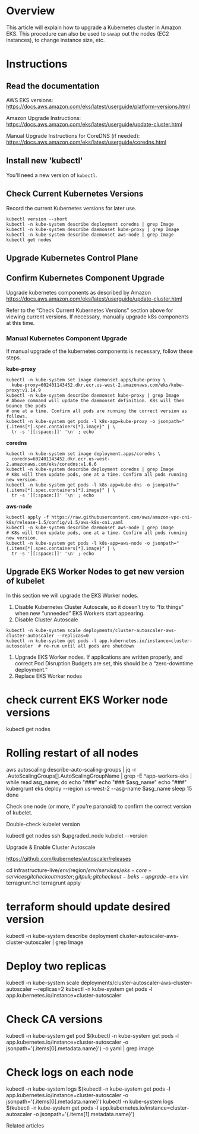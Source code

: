 # Overview
This article will explain how to upgrade a Kubernetes cluster in Amazon EKS. This procedure can also be used to swap out the nodes (EC2 instances), to change instance size, etc.

# Instructions

## Read the documentation

AWS EKS versions: https://docs.aws.amazon.com/eks/latest/userguide/platform-versions.html

Amazon Upgrade Instructions: https://docs.aws.amazon.com/eks/latest/userguide/update-cluster.html

Manual Upgrade Instructions for CoreDNS (if needed): https://docs.aws.amazon.com/eks/latest/userguide/coredns.html

## Install new 'kubectl'

You'll need a new version of `kubectl`. 

## Check Current Kubernetes Versions

Record the current Kubernetes versions for later use.

```
kubectl version --short
kubectl -n kube-system describe deployment coredns | grep Image
kubectl -n kube-system describe daemonset kube-proxy | grep Image
kubectl -n kube-system describe daemonset aws-node | grep Image
kubectl get nodes
```

## Upgrade Kubernetes Control Plane

## Confirm Kubernetes Component Upgrade

Upgrade kubernetes components as described by Amazon https://docs.aws.amazon.com/eks/latest/userguide/update-cluster.html

Refer to the “Check Current Kubernetes Versions” section above for viewing current versions. If necessary, manually upgrade k8s components at this time.

### Manual Kubernetes Component Upgrade

If manual upgrade of the kubernetes components is necessary, follow these steps.

**kube-proxy**
```
kubectl -n kube-system set image daemonset.apps/kube-proxy \
  kube-proxy=602401143452.dkr.ecr.us-west-2.amazonaws.com/eks/kube-proxy:v1.14.9
kubectl -n kube-system describe daemonset kube-proxy | grep Image
# Above command will update the daemonset definition. K8s will then bounce the pods
# one at a time. Confirm all pods are running the correct version as follows.
kubectl -n kube-system get pods -l k8s-app=kube-proxy -o jsonpath="{.items[*].spec.containers[*].image}" | \
  tr -s '[[:space:]]' '\n' ; echo
```

**coredns**
```
kubectl -n kube-system set image deployment.apps/coredns \
  coredns=602401143452.dkr.ecr.us-west-2.amazonaws.com/eks/coredns:v1.6.6
kubectl -n kube-system describe deployment coredns | grep Image
# K8s will then update pods, one at a time. Confirm all pods running new version.
kubectl -n kube-system get pods -l k8s-app=kube-dns -o jsonpath="{.items[*].spec.containers[*].image}" | \
  tr -s '[[:space:]]' '\n' ; echo
```

**aws-node**
```
kubectl apply -f https://raw.githubusercontent.com/aws/amazon-vpc-cni-k8s/release-1.5/config/v1.5/aws-k8s-cni.yaml
kubectl -n kube-system describe daemonset aws-node | grep Image
# K8s will then update pods, one at a time. Confirm all pods running new version.
kubectl -n kube-system get pods -l k8s-app=aws-node -o jsonpath="{.items[*].spec.containers[*].image}" | \
  tr -s '[[:space:]]' '\n' ; echo
```

## Upgrade EKS Worker Nodes to get new version of kubelet

In this section we will upgrade the EKS Worker nodes.

1. Disable Kubernetes Cluster Autoscale, so it doesn’t try to “fix things” when new “unneeded” EKS Workers start appearing.
1. Disable Cluster Autoscale
```
kubectl -n kube-system scale deployments/cluster-autoscaler-aws-cluster-autoscaler --replicas=0
kubectl -n kube-system get pods -l app.kubernetes.io/instance=cluster-autoscaler  # re-run until all pods are shutdown
```
1. Upgrade EKS Worker nodes. If applications are written properly, and correct Pod Disruption Budgets are set, this should be a “zero-downtime deployment.”
1. Replace EKS Worker nodes

# check current EKS Worker node versions
kubectl get nodes

# Rolling restart of all nodes
aws autoscaling describe-auto-scaling-groups | jq -r .AutoScalingGroups[].AutoScalingGroupName | grep -E ^app-workers-eks | while read asg_name; do
  echo "###"
  echo "### $asg_name"
  echo "###"
  kubergrunt eks deploy --region us-west-2 --asg-name $asg_name
  sleep 15
done

Check one node (or more, if you’re paranoid) to confirm the correct version of kubelet.

Double-check kubelet version

kubectl get nodes
ssh $upgraded_node
kubelet --version

Upgrade & Enable Cluster Autoscale

https://github.com/kubernetes/autoscaler/releases

cd infrastructure-live/$env/$region/$env/services/eks-core-services
git checkout master ; git pull ; git checkout -b eks-upgrade-$env
vim terragrunt.hcl
terragrunt apply

# terraform should update desired version
kubectl -n kube-system describe deployment cluster-autoscaler-aws-cluster-autoscaler | grep Image

# Deploy two replicas
kubectl -n kube-system scale deployments/cluster-autoscaler-aws-cluster-autoscaler --replicas=2
kubectl -n kube-system get pods -l app.kubernetes.io/instance=cluster-autoscaler

# Check CA versions
kubectl -n kube-system get pod $(kubectl -n kube-system get pods -l app.kubernetes.io/instance=cluster-autoscaler -o jsonpath='{.items[0].metadata.name}') -o yaml | grep image

# Check logs on each node
kubectl -n kube-system logs $(kubectl -n kube-system get pods -l app.kubernetes.io/instance=cluster-autoscaler -o jsonpath='{.items[0].metadata.name}')
kubectl -n kube-system logs $(kubectl -n kube-system get pods -l app.kubernetes.io/instance=cluster-autoscaler -o jsonpath='{.items[1].metadata.name}')

Related articles


